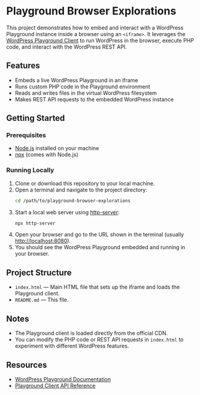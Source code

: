 # Playground Browser Explorations

This project demonstrates how to embed and interact with a WordPress Playground instance inside a browser using an `<iframe>`. It leverages the [WordPress Playground Client](https://playground.wordpress.net/) to run WordPress in the browser, execute PHP code, and interact with the WordPress REST API.

## Features
- Embeds a live WordPress Playground in an iframe
- Runs custom PHP code in the Playground environment
- Reads and writes files in the virtual WordPress filesystem
- Makes REST API requests to the embedded WordPress instance

## Getting Started

### Prerequisites
- [Node.js](https://nodejs.org/) installed on your machine
- [npx](https://www.npmjs.com/package/npx) (comes with Node.js)

### Running Locally
1. Clone or download this repository to your local machine.
2. Open a terminal and navigate to the project directory:
   ```sh
   cd /path/to/playground-browser-explorations
   ```
3. Start a local web server using [http-server](https://www.npmjs.com/package/http-server):
   ```sh
   npx http-server
   ```
4. Open your browser and go to the URL shown in the terminal (usually [http://localhost:8080](http://localhost:8080)).
5. You should see the WordPress Playground embedded and running in your browser.

## Project Structure
- `index.html` — Main HTML file that sets up the iframe and loads the Playground client.
- `README.md` — This file.

## Notes
- The Playground client is loaded directly from the official CDN.
- You can modify the PHP code or REST API requests in `index.html` to experiment with different WordPress features.

## Resources
- [WordPress Playground Documentation](https://developer.wordpress.org/playground/)
- [Playground Client API Reference](https://github.com/WordPress/playground/blob/trunk/packages/client/README.md) 